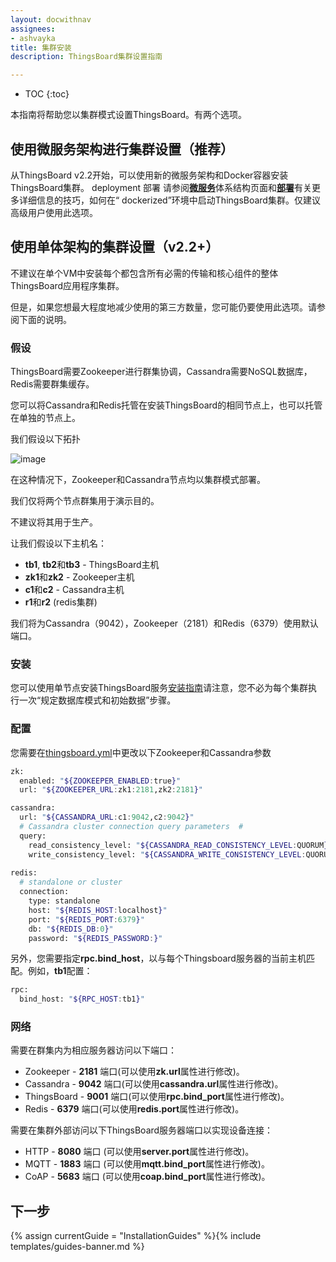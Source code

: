 ```yaml
---
layout: docwithnav
assignees:
- ashvayka
title: 集群安装
description: ThingsBoard集群设置指南

---
```


* TOC
{:toc}

本指南将帮助您以集群模式设置ThingsBoard。有两个选项。

## 使用微服务架构进行集群设置（推荐）

从ThingsBoard v2.2开始，可以使用新的微服务架构和Docker容器安装ThingsBoard集群。
deployment
部署
请参阅[**微服务**](/docs/reference/msa/)体系结构页面和[**部署**](https://github.com/thingsboard/thingsboard/blob/master/docker/README.md)有关更多详细信息的技巧，如何在“ dockerized”环境中启动ThingsBoard集群。仅建议高级用户使用此选项。

## 使用单体架构的集群设置（v2.2+）
  
不建议在单个VM中安装每个都包含所有必需的传输和核心组件的整体ThingsBoard应用程序集群。

但是，如果您想最大程度地减少使用的第三方数量，您可能仍要使用此选项。请参阅下面的说明。

### 假设

ThingsBoard需要Zookeeper进行群集协调，Cassandra需要NoSQL数据库，Redis需要群集缓存。

您可以将Cassandra和Redis托管在安装ThingsBoard的相同节点上，也可以托管在单独的节点上。

我们假设以下拓扑
 
![image](/images/user-guide/cluster-topology.svg)
 
在这种情况下，Zookeeper和Cassandra节点均以集群模式部署。

我们仅将两个节点群集用于演示目的。

不建议将其用于生产。

让我们假设以下主机名：

 - **tb1**, **tb2**和**tb3** - ThingsBoard主机
 - **zk1**和**zk2** - Zookeeper主机
 - **c1**和**c2** - Cassandra主机 
 - **r1**和**r2** (redis集群)
 
我们将为Cassandra（9042），Zookeeper（2181）和Redis（6379）使用默认端口。

### 安装

您可以使用单节点安装ThingsBoard服务[安装指南](/docs/user-guide/install/linux/)请注意，您不必为每个集群执行一次“规定数据库模式和初始数据”步骤。

### 配置

您需要在[thingsboard.yml](/docs/user-guide/install/config/#thingsboardyml)中更改以下Zookeeper和Cassandra参数

```bash
zk:
  enabled: "${ZOOKEEPER_ENABLED:true}"
  url: "${ZOOKEEPER_URL:zk1:2181,zk2:2181}"

cassandra:
  url: "${CASSANDRA_URL:c1:9042,c2:9042}"
  # Cassandra cluster connection query parameters  #
  query:
    read_consistency_level: "${CASSANDRA_READ_CONSISTENCY_LEVEL:QUORUM}"
    write_consistency_level: "${CASSANDRA_WRITE_CONSISTENCY_LEVEL:QUORUM}"
    
redis: 
  # standalone or cluster
  connection:
    type: standalone
    host: "${REDIS_HOST:localhost}"
    port: "${REDIS_PORT:6379}"
    db: "${REDIS_DB:0}"
    password: "${REDIS_PASSWORD:}"

```

另外，您需要指定**rpc.bind_host**，以与每个Thingsboard服务器的当前主机匹配。例如，**tb1**配置：

```bash
rpc:
  bind_host: "${RPC_HOST:tb1}"
```

### 网络

需要在群集内为相应服务器访问以下端口：
 
 - Zookeeper - **2181** 端口(可以使用**zk.url**属性进行修改)。
 - Cassandra - **9042** 端口(可以使用**cassandra.url**属性进行修改)。
 - ThingsBoard - **9001** 端口(可以使用**rpc.bind_port**属性进行修改)。
 - Redis     - **6379** 端口(可以使用**redis.port**属性进行修改)。

需要在集群外部访问以下ThingsBoard服务器端口以实现设备连接：
 - HTTP - **8080** 端口 (可以使用**server.port**属性进行修改)。
 - MQTT - **1883** 端口 (可以使用**mqtt.bind_port**属性进行修改)。
 - CoAP - **5683** 端口 (可以使用**coap.bind_port**属性进行修改)。

## 下一步

{% assign currentGuide = "InstallationGuides" %}{% include templates/guides-banner.md %}

